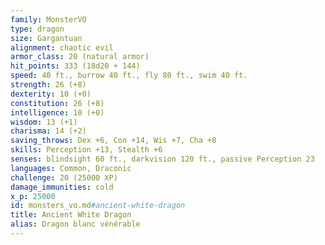 ```yaml
---
family: MonsterVO
type: dragon
size: Gargantuan
alignment: chaotic evil
armor_class: 20 (natural armor)
hit_points: 333 (18d20 + 144)
speed: 40 ft., burrow 40 ft., fly 80 ft., swim 40 ft.
strength: 26 (+8)
dexterity: 10 (+0)
constitution: 26 (+8)
intelligence: 10 (+0)
wisdom: 13 (+1)
charisma: 14 (+2)
saving_throws: Dex +6, Con +14, Wis +7, Cha +8
skills: Perception +13, Stealth +6
senses: blindsight 60 ft., darkvision 120 ft., passive Perception 23
languages: Common, Draconic
challenge: 20 (25000 XP)
damage_immunities: cold
x_p: 25000
id: monsters_vo.md#ancient-white-dragon
title: Ancient White Dragon
alias: Dragon blanc vénérable
---
```


